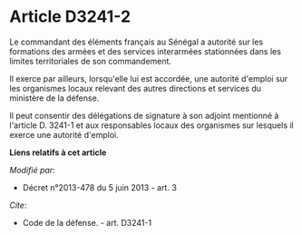 # Article D3241-2

Le commandant des éléments français au Sénégal a autorité sur les formations des armées et des services interarmées
stationnées dans les limites territoriales de son commandement. 

Il exerce par ailleurs, lorsqu'elle lui est accordée, une autorité d'emploi sur les organismes locaux relevant des autres
directions et services du ministère de la défense. 

Il peut consentir des délégations de signature à son adjoint mentionné à l'article D. 3241-1 et aux responsables locaux des
organismes sur lesquels il exerce une autorité d'emploi.

**Liens relatifs à cet article**

_Modifié par_:

  - Décret n°2013-478 du 5 juin 2013 - art. 3

_Cite_:

  - Code de la défense. - art. D3241-1
